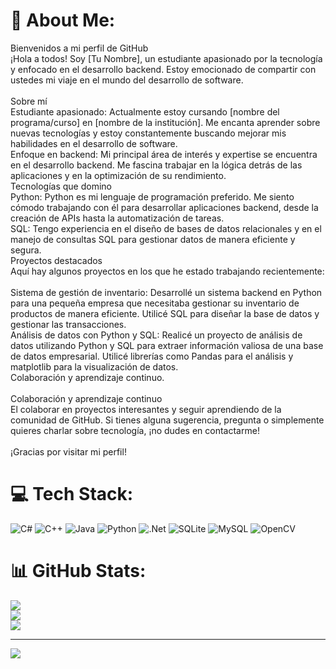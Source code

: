 # 💫 About Me:
Bienvenidos a mi perfil de GitHub<br>¡Hola a todos! Soy [Tu Nombre], un estudiante apasionado por la tecnología y enfocado en el desarrollo backend. Estoy emocionado de compartir con ustedes mi viaje en el mundo del desarrollo de software.<br><br>Sobre mí<br>Estudiante apasionado: Actualmente estoy cursando [nombre del programa/curso] en [nombre de la institución]. Me encanta aprender sobre nuevas tecnologías y estoy constantemente buscando mejorar mis habilidades en el desarrollo de software.<br>Enfoque en backend: Mi principal área de interés y expertise se encuentra en el desarrollo backend. Me fascina trabajar en la lógica detrás de las aplicaciones y en la optimización de su rendimiento.<br>Tecnologías que domino<br>Python: Python es mi lenguaje de programación preferido. Me siento cómodo trabajando con él para desarrollar aplicaciones backend, desde la creación de APIs hasta la automatización de tareas.<br>SQL: Tengo experiencia en el diseño de bases de datos relacionales y en el manejo de consultas SQL para gestionar datos de manera eficiente y segura.<br>Proyectos destacados<br>Aquí hay algunos proyectos en los que he estado trabajando recientemente:<br><br>Sistema de gestión de inventario: Desarrollé un sistema backend en Python para una pequeña empresa que necesitaba gestionar su inventario de productos de manera eficiente. Utilicé SQL para diseñar la base de datos y gestionar las transacciones.<br>Análisis de datos con Python y SQL: Realicé un proyecto de análisis de datos utilizando Python y SQL para extraer información valiosa de una base de datos empresarial. Utilicé librerías como Pandas para el análisis y matplotlib para la visualización de datos.<br>Colaboración y aprendizaje continuo.<br><br>Colaboración y aprendizaje continuo<br> El colaborar en proyectos interesantes y seguir aprendiendo de la comunidad de GitHub. Si tienes alguna sugerencia, pregunta o simplemente quieres charlar sobre tecnología, ¡no dudes en contactarme!<br><br>¡Gracias por visitar mi perfil!<br>


# 💻 Tech Stack:
![C#](https://img.shields.io/badge/c%23-%23239120.svg?style=for-the-badge&logo=csharp&logoColor=white) ![C++](https://img.shields.io/badge/c++-%2300599C.svg?style=for-the-badge&logo=c%2B%2B&logoColor=white) ![Java](https://img.shields.io/badge/java-%23ED8B00.svg?style=for-the-badge&logo=openjdk&logoColor=white) ![Python](https://img.shields.io/badge/python-3670A0?style=for-the-badge&logo=python&logoColor=ffdd54) ![.Net](https://img.shields.io/badge/.NET-5C2D91?style=for-the-badge&logo=.net&logoColor=white) ![SQLite](https://img.shields.io/badge/sqlite-%2307405e.svg?style=for-the-badge&logo=sqlite&logoColor=white) ![MySQL](https://img.shields.io/badge/mysql-%2300000f.svg?style=for-the-badge&logo=mysql&logoColor=white) ![OpenCV](https://img.shields.io/badge/opencv-%23white.svg?style=for-the-badge&logo=opencv&logoColor=white)
# 📊 GitHub Stats:
![](https://github-readme-stats.vercel.app/api?username=RK12N&theme=dark&hide_border=false&include_all_commits=false&count_private=false)<br/>
![](https://github-readme-streak-stats.herokuapp.com/?user=RK12N&theme=dark&hide_border=false)<br/>
![](https://github-readme-stats.vercel.app/api/top-langs/?username=RK12N&theme=dark&hide_border=false&include_all_commits=false&count_private=false&layout=compact)

---
[![](https://visitcount.itsvg.in/api?id=RK12N&icon=0&color=0)](https://visitcount.itsvg.in)

<!-- Proudly created with GPRM ( https://gprm.itsvg.in ) -->
